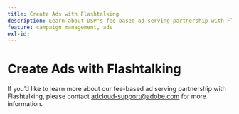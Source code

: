 ```yaml
---
title: Create Ads with Flashtalking
description: Learn about DSP's fee-based ad serving partnership with Flashtalking.
feature: campaign management, ads
exl-id: 
---
```

# Create Ads with Flashtalking
 
If you’d like to learn more about our fee-based ad serving partnership with Flashtalking, please contact adcloud-support@adobe.com for more information.
